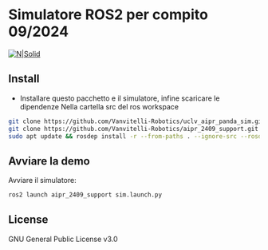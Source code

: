 # Simulatore ROS2 per compito 09/2024

[![N|Solid](https://www.unicampania.it/doc/img/logo_vanvitelli.jpg)](https://www.ingegneria.unicampania.it/roboticslab)

## Install

- Installare questo pacchetto e il simulatore, infine scaricare le dipendenze
Nella cartella src del ros workspace
```bash
git clone https://github.com/Vanvitelli-Robotics/uclv_aipr_panda_sim.git #Simulatore
git clone https://github.com/Vanvitelli-Robotics/aipr_2409_support.git
sudo apt update && rosdep install -r --from-paths . --ignore-src --rosdistro $ROS_DISTRO -y
```

## Avviare la demo

Avviare il simulatore:
```bash
ros2 launch aipr_2409_support sim.launch.py
```

## License

GNU General Public License v3.0